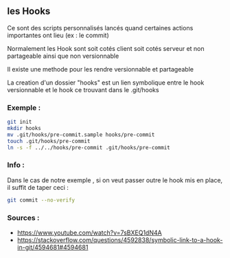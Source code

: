 ## les Hooks

Ce sont des scripts personnalisés lancés quand certaines actions importantes ont lieu (ex : le commit)

Normalement les Hook sont soit cotés client soit cotés serveur et non partageable ainsi que non versionnable 

Il existe une methode pour les rendre versionnable et partageable

La creation d'un dossier "hooks" est un lien symbolique entre le hook versionnable et le hook ce trouvant dans le .git/hooks

### Exemple :

```bash
git init
mkdir hooks
mv .git/hooks/pre-commit.sample hooks/pre-commit
touch .git/hooks/pre-commit
ln -s -f ../../hooks/pre-commit .git/hooks/pre-commit
```

### Info :
Dans le cas de notre exemple , si on veut passer outre le hook mis en place, il suffit de taper ceci :

```bash
git commit --no-verify
```

### Sources : 
* https://www.youtube.com/watch?v=7sBXEQ1dN4A
* https://stackoverflow.com/questions/4592838/symbolic-link-to-a-hook-in-git/4594681#4594681
